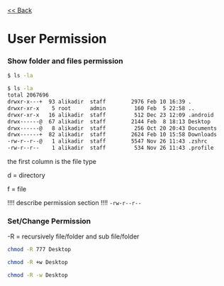 [<< Back](README.md)

# User Permission

### Show folder and files permission
```bash
$ ls -la
```
```bash
$ ls -la
total 2067696
drwxr-x---+  93 alikadir  staff        2976 Feb 10 16:39 .
drwxr-xr-x    5 root      admin         160 Feb  5 22:58 ..
drwxr-xr-x   16 alikadir  staff         512 Dec 23 12:09 .android
drwx------@  67 alikadir  staff        2144 Feb  8 18:13 Desktop
drwx------@   8 alikadir  staff         256 Oct 20 20:43 Documents
drwx------+  82 alikadir  staff        2624 Feb 10 15:58 Downloads
-rw-r--r--@   1 alikadir  staff        5547 Nov 26 11:43 .zshrc
-rw-r--r--    1 alikadir  staff         534 Nov 26 11:43 .profile
```
the first column is the file type 

d = directory

f = file

!!!! describe permission section !!!! ```-rw-r--r--```

### Set/Change Permission
-R = recursively file/folder and sub file/folder
```bash
chmod -R 777 Desktop
```
```bash
chmod -R +w Desktop
```
```bash
chmod -R -w Desktop
```
